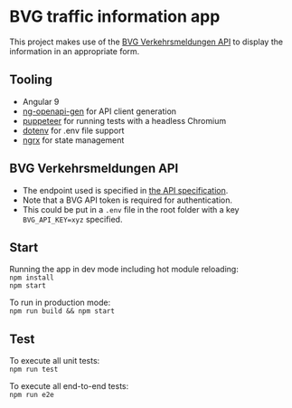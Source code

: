 # BVG traffic information app

This project makes use of the [BVG Verkehrsmeldungen API](https://www.bvg.de/de/Fahrinfo/Verkehrsmeldungen)
to display the information in an appropriate form.

## Tooling
- Angular 9
- [ng-openapi-gen](https://github.com/cyclosproject/ng-openapi-gen) for API client generation
- [puppeteer](https://github.com/puppeteer/puppeteer) for running tests with a headless Chromium
- [dotenv](https://github.com/motdotla/dotenv) for .env file support
- [ngrx](https://github.com/ngrx/platform) for state management

## BVG Verkehrsmeldungen API
- The endpoint used is specified in [the API specification](./api/spec.yaml).
- Note that a BVG API token is required for authentication. 
- This could be put in a `.env` file in the root folder with a key `BVG_API_KEY=xyz` specified.

## Start
Running the app in dev mode including hot module reloading:  
`npm install`  
`npm start`

To run in production mode:  
`npm run build && npm start`

## Test
To execute all unit tests:  
`npm run test`

To execute all end-to-end tests:  
`npm run e2e`
